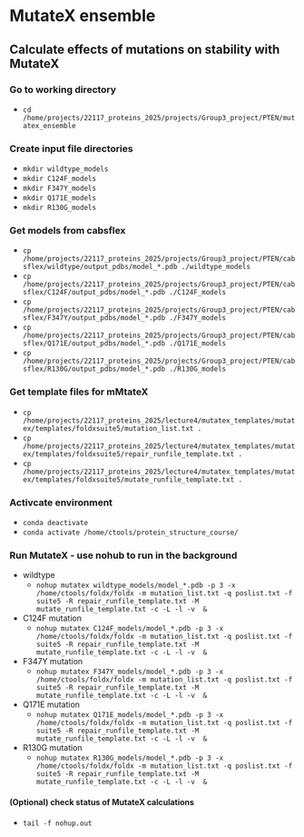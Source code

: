 # MutateX ensemble

## Calculate effects of mutations on stability with MutateX

### Go to working directory
- `cd /home/projects/22117_proteins_2025/projects/Group3_project/PTEN/mutatex_ensemble`

### Create input file directories
- `mkdir wildtype_models`
- `mkdir C124F_models`
- `mkdir F347Y_models`
- `mkdir Q171E_models`
- `mkdir R130G_models`

### Get models from cabsflex
- `cp /home/projects/22117_proteins_2025/projects/Group3_project/PTEN/cabsflex/wildtype/output_pdbs/model_*.pdb ./wildtype_models`
- `cp /home/projects/22117_proteins_2025/projects/Group3_project/PTEN/cabsflex/C124F/output_pdbs/model_*.pdb ./C124F_models`
- `cp /home/projects/22117_proteins_2025/projects/Group3_project/PTEN/cabsflex/F347Y/output_pdbs/model_*.pdb ./F347Y_models`
- `cp /home/projects/22117_proteins_2025/projects/Group3_project/PTEN/cabsflex/Q171E/output_pdbs/model_*.pdb ./Q171E_models`
- `cp /home/projects/22117_proteins_2025/projects/Group3_project/PTEN/cabsflex/R130G/output_pdbs/model_*.pdb ./R130G_models`

### Get template files for mMtateX
- `cp /home/projects/22117_proteins_2025/lecture4/mutatex_templates/mutatex/templates/foldxsuite5/mutation_list.txt .`
- `cp /home/projects/22117_proteins_2025/lecture4/mutatex_templates/mutatex/templates/foldxsuite5/repair_runfile_template.txt .`
- `cp /home/projects/22117_proteins_2025/lecture4/mutatex_templates/mutatex/templates/foldxsuite5/mutate_runfile_template.txt .`

### Activcate environment ###
- `conda deactivate`
- `conda activate /home/ctools/protein_structure_course/`

### Run MutateX - use nohub to run in the background
- wildtype
  - `nohup mutatex wildtype_models/model_*.pdb -p 3 -x /home/ctools/foldx/foldx -m mutation_list.txt -q poslist.txt -f suite5 -R repair_runfile_template.txt -M mutate_runfile_template.txt -c -L -l -v  &`
- C124F mutation
  - `nohup mutatex C124F_models/model_*.pdb -p 3 -x /home/ctools/foldx/foldx -m mutation_list.txt -q poslist.txt -f suite5 -R repair_runfile_template.txt -M mutate_runfile_template.txt -c -L -l -v  &`
- F347Y mutation
  - `nohup mutatex F347Y_models/model_*.pdb -p 3 -x /home/ctools/foldx/foldx -m mutation_list.txt -q poslist.txt -f suite5 -R repair_runfile_template.txt -M mutate_runfile_template.txt -c -L -l -v  &`
- Q171E mutation
  - `nohup mutatex Q171E_models/model_*.pdb -p 3 -x /home/ctools/foldx/foldx -m mutation_list.txt -q poslist.txt -f suite5 -R repair_runfile_template.txt -M mutate_runfile_template.txt -c -L -l -v  &`
- R130G mutation
  - `nohup mutatex R130G_models/model_*.pdb -p 3 -x /home/ctools/foldx/foldx -m mutation_list.txt -q poslist.txt -f suite5 -R repair_runfile_template.txt -M mutate_runfile_template.txt -c -L -l -v  &`

#### (Optional) check status of MutateX calculations
- `tail -f nohup.out`
